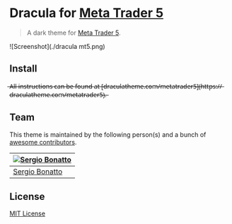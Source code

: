 # Dracula for [Meta Trader 5](https://www.metatrader5.com/)

> A dark theme for [Meta Trader 5](https://www.metatrader5.com/).

![Screenshot](./dracula mt5.png)

## Install

 ̶A̶l̶l̶ ̶i̶n̶s̶t̶r̶u̶c̶t̶i̶o̶n̶s̶ ̶c̶a̶n̶ ̶b̶e̶ ̶f̶o̶u̶n̶d̶ ̶a̶t̶ ̶[̶d̶r̶a̶c̶u̶l̶a̶t̶h̶e̶m̶e̶.̶c̶o̶m̶/̶m̶e̶t̶a̶t̶r̶a̶d̶e̶r̶5̶]̶(̶h̶t̶t̶p̶s̶:̶/̶/̶d̶r̶a̶c̶u̶l̶a̶t̶h̶e̶m̶e̶.̶c̶o̶m̶/̶m̶e̶t̶a̶t̶r̶a̶d̶e̶r̶5̶)̶.̶

## Team

This theme is maintained by the following person(s) and a bunch of [awesome contributors](https://github.com/dracula/template/graphs/contributors).

[![Sergio Bonatto](https://github.com/sergiobonatto.png?size=100)](https://github.com/SergioBonatto/) |
--- |
[Sergio Bonatto](https://github.com/sergiobonatto) |

## License

[MIT License](./LICENSE)
